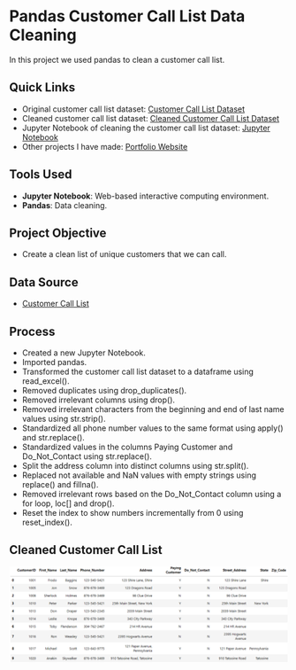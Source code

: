 # Pandas Customer Call List Data Cleaning
In this project we used pandas to clean a customer call list. 

## Quick Links
- Original customer call list dataset: [Customer Call List Dataset](customer_call_list.xlsx)
- Cleaned customer call list dataset: [Cleaned Customer Call List Dataset](cleaned_customer_call_list)
- Jupyter Notebook of cleaning the customer call list dataset: [Jupyter Notebook](customer_call_list_data_cleaning_project.ipynb)
- Other projects I have made: [Portfolio Website](https://lucashoffschmidt.github.io/)

## Tools Used
- **Jupyter Notebook**: Web-based interactive computing environment. 
- **Pandas**: Data cleaning.

## Project Objective
- Create a clean list of unique customers that we can call. 

## Data Source
- [Customer Call List](customer_call_list.xlsx)

## Process
- Created a new Jupyter Notebook. 
- Imported pandas.
- Transformed the customer call list dataset to a dataframe using read_excel().
- Removed duplicates using drop_duplicates().
- Removed irrelevant columns using drop().
- Removed irrelevant characters from the beginning and end of last name values using str.strip().
- Standardized all phone number values to the same format using apply() and str.replace().
- Standardized values in the columns Paying Customer and Do_Not_Contact using str.replace().
- Split the address column into distinct columns using str.split().
- Replaced not available and NaN values with empty strings using replace() and fillna().
- Removed irrelevant rows based on the Do_Not_Contact column using a for loop, loc[] and drop().
- Reset the index to show numbers incrementally from 0 using reset_index().

## Cleaned Customer Call List
![Cleaned Customer Call List](cleaned_customer_call_list.png)
